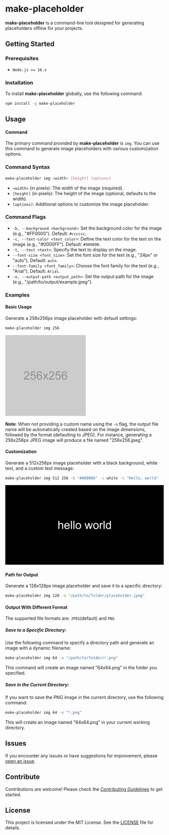 # make-placeholder

**make-placeholder** is a command-line tool designed for generating placeholders offline for your projects.

## Getting Started

### Prerequisites

- `Node.js >= 16.x`

### Installation

To install **make-placeholder** globally, use the following command:

```bash
npm install -g make-placeholder
```

## Usage

#### Command

The primary command provided by **make-placeholder** is `img`. You can use this command to generate image placeholders with various customization options.

### Command Syntax

```bash
make-placeholder img <width> [height] [options]
```

- `<width>` (in pixels): The width of the image (required).
- `[height]` (in pixels): The height of the image (optional, defaults to the width).
- `[options]`: Additional options to customize the image placeholder.

### Command Flags

- `-b, --background <background>`: Set the background color for the image (e.g., "#FF0000"). Default: `#cccccc`.
- `-c, --text-color <text_color>`: Define the text color for the text on the image (e.g., "#0000FF"). Default: `#909090`.
- `-t, --text <text>`: Specify the text to display on the image.
- `--font-size <font_size>`: Set the font size for the text (e.g., "24px" or "auto"). Default: `auto`.
- `--font-family <font_family>`: Choose the font family for the text (e.g., "Arial"). Default: `Arial`.
- `-o, --output-path <output_path>`: Set the output path for the image (e.g., "/path/to/output/example.jpeg").

### Examples

#### Basic Usage

Generate a 256x256px image placeholder with default settings:

```bash
make-placeholder img 256
```

![Basic Usage Example](https://github.com/brnhynh/make-placeholder/raw/main/examples/256x256.jpeg)

**Note**: When not providing a custom name using the `-o` flag, the output file name will be automatically created based on the image dimensions, followed by the format (defaulting to JPEG). For instance, generating a 256x256px JPEG image will produce a file named "256x256.jpeg".

#### Customization

Generate a 512x256px image placeholder with a black background, white text, and a custom text message:

```bash
make-placeholder img 512 256 -b "#000000" -c white -t "Hello, world"
```

![Customization Example](https://github.com/brnhynh/make-placeholder/raw/main/examples/512x256.jpeg)

#### Path for Output

Generate a 128x128px image placeholder and save it to a specific directory:

```bash
make-placeholder img 128 -o "/path/to/folder/placeholder.jpeg"
```

#### Output With Different Format

The supported file formats are: `JPEG`(default) and `PNG`

##### Save to a Specific Directory:

Use the following command to specify a directory path and generate an image with a dynamic filename:

```bash
make-placeholder img 64 -o "/path/to/folder/*.png"
```
This command will create an image named "64x64.png" in the folder you specified.

##### Save in the Current Directory:

If you want to save the PNG image in the current directory, use the following command:

```bash
make-placeholder img 64 -o "*.png"
```
This will create an image named "64x64.png" in your current working directory.


## Issues

If you encounter any issues or have suggestions for improvement, please [open an issue](https://github.com/brnhynh/make-placeholder/issues).

## Contribute

Contributions are welcome! Please check the [Contributing Guidelines](https://github.com/brnhynh/make-placeholder/blob/main/CONTRIBUTING.md) to get started.

## License

This project is licensed under the MIT License. See the [LICENSE](https://github.com/brnhynh/make-placeholder/blob/main/LICENSE) file for details.
